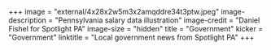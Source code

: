 +++
image = "external/4x28x2w5m3x2amqddre34t3ptw.jpeg"
image-description = "Pennsylvania salary data illustration"
image-credit = "Daniel Fishel for Spotlight PA"
image-size = "hidden"
title = "Government"
kicker = "Government"
linktitle = "Local government news from Spotlight PA"
+++
